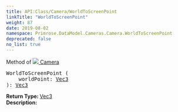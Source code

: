 ```yaml
---
title: API:Class/Camera/WorldToScreenPoint
linkTitle: "WorldToScreenPoint"
weight: 87
date: 2019-08-02
namespace: Primrose.DataModel.Cameras.Camera.WorldToScreenPoint
deprecated: false
no_list: true
---
```

Method of <a href="/docs/api-reference/Class/Camera"><img src="/icons/silk/camera.png"/>&nbsp;Camera</a>
<pre class="method-declaration">
WorldToScreenPoint (
    worldPoint: <a class="type" href="/docs/api-reference/DataType/Vec3">Vec3</a>
): <a class="type" href="/docs/api-reference/DataType/Vec3">Vec3</a></pre>
<b>Return Type: </b>
<a class="type" href="/docs/api-reference/DataType/Vec3">Vec3</a>
<br/>
<b>Description: </b>